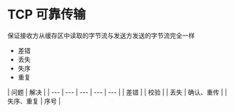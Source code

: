 # TCP 可靠传输

保证接收方从缓存区中读取的字节流与发送方发送的字节流完全一样

- 差错
- 丢失
- 失序
- 重复


| 问题 | 解决 |
| --- | --- | --- | --- | --- | 
| 差错 |  | 校验 |
| 丢失 | 确认、重传 |
| 失序、重复 | 序号 |